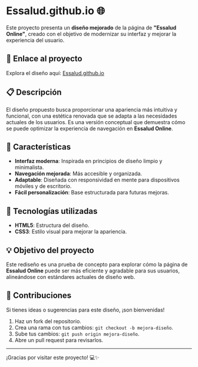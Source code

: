 # Essalud.github.io 🌐

Este proyecto presenta un **diseño mejorado** de la página de **"Essalud Online"**, creado con el objetivo de modernizar su interfaz y mejorar la experiencia del usuario.

## 🌟 Enlace al proyecto

Explora el diseño aquí: [Essalud.github.io](https://luisdiazpe.github.io/Essalud.github.io/)

## 📋 Descripción

El diseño propuesto busca proporcionar una apariencia más intuitiva y funcional, con una estética renovada que se adapta a las necesidades actuales de los usuarios. Es una versión conceptual que demuestra cómo se puede optimizar la experiencia de navegación en **Essalud Online**.

## 🎨 Características

- **Interfaz moderna**: Inspirada en principios de diseño limpio y minimalista.
- **Navegación mejorada**: Más accesible y organizada.
- **Adaptable**: Diseñada con responsividad en mente para dispositivos móviles y de escritorio.
- **Fácil personalización**: Base estructurada para futuras mejoras.

## 🔧 Tecnologías utilizadas

- **HTML5**: Estructura del diseño.
- **CSS3**: Estilo visual para mejorar la apariencia.

## 💡 Objetivo del proyecto

Este rediseño es una prueba de concepto para explorar cómo la página de **Essalud Online** puede ser más eficiente y agradable para sus usuarios, alineándose con estándares actuales de diseño web.

## 🚀 Contribuciones

Si tienes ideas o sugerencias para este diseño, ¡son bienvenidas! 
1. Haz un fork del repositorio.
2. Crea una rama con tus cambios: `git checkout -b mejora-diseño`.
3. Sube tus cambios: `git push origin mejora-diseño`.
4. Abre un pull request para revisarlos.

---

¡Gracias por visitar este proyecto! 💻✨
